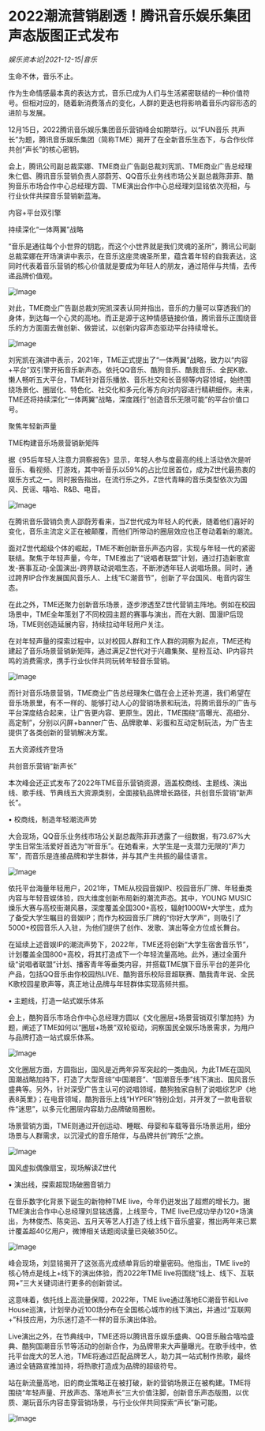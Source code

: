 # 2022潮流营销剧透！腾讯音乐娱乐集团声态版图正式发布

*娱乐资本论|2021-12-15|音乐*

生命不休，音乐不止。

作为生命情感最本真的表达方式，音乐已成为人们与生活紧密联结的一种价值符号。但相对应的，随着新消费落点的变化，人群的更迭也将影响着音乐内容形态的进阶与发展。

12月15日，2022腾讯音乐娱乐集团音乐营销峰会如期举行。以“FUN音乐 共声长”为题，腾讯音乐娱乐集团（简称TME）揭开了在全新音乐生态下，与合作伙伴共创“声长”的核心密钥。

会上，腾讯公司副总裁栾娜、TME商业广告副总裁刘宪凯、TME商业广告总经理朱仁倡、腾讯音乐营销负责人邵蔚芳、QQ音乐业务线市场公关副总裁陈菲菲、酷狗音乐市场合作中心总经理方圆、TME演出合作中心总经理刘显铭依次亮相，与行业伙伴共探音乐营销新蓝海。

内容+平台双引擎

持续深化“一体两翼”战略

“音乐是通往每个小世界的钥匙，而这个小世界就是我们灵魂的圣所”，腾讯公司副总裁栾娜在开场演讲中表示，在音乐这座灵魂圣所里，蕴含着年轻的自我表达，这同时代表着音乐营销的核心价值就是要成为年轻人的朋友，通过陪伴与共情，去传递品牌价值观。

![Image](https://mp.toutiao.com/mp/agw/article_material/open_image/get?code=ZjgzMTJjOWExOWEyMjVkNTBhNjVhYjY5YWMwZmU5MTQsMTYzOTU3ODk4NjU1OQ==)

对此，TME商业广告副总裁刘宪凯深表认同并指出，音乐的力量可以穿透我们的身体，到达每一个心灵的高地。而正是源于这种情感链接价值，腾讯音乐正围绕音乐的方方面面去做创新、做尝试，以创新内容声态驱动平台持续增长。

![Image](https://mp.toutiao.com/mp/agw/article_material/open_image/get?code=MGZkMzdmMzIxMGFjMWM0NGUxMDY2MTQ3ZTEzZWRiZjksMTYzOTU3ODk4NjU1OQ==)

刘宪凯在演讲中表示，2021年，TME正式提出了“一体两翼”战略，致力以“内容+平台”双引擎开拓音乐新声态。依托QQ音乐、酷狗音乐、酷我音乐、全民K歌、懒人畅听五大平台，TME针对音乐播放、音乐社交和长音频等内容领域，始终围绕场景化、圈层化、特色化、社交化和多元化等方向对内容进行精耕细作。未来，TME还将持续深化“一体两翼”战略，深度践行“创造音乐无限可能”的平台价值口号。

聚焦年轻新声量

TME构建音乐场景营销新矩阵

据《95后年轻人注意力洞察报告》显示，年轻人参与度最高的线上活动依次是听音乐、看视频、打游戏，其中听音乐以59%的占比位居首位，成为Z世代最热衷的娱乐方式之一。同时报告指出，在流行乐之外，Z世代青睐的音乐类型依次为国风、民谣、嘻哈、R&B、电音。

![Image](https://mp.toutiao.com/mp/agw/article_material/open_image/get?code=ZTM5YWNjZjRhMWRmM2FmMTNlNzlkYWQxZjU0NjQ0NTcsMTYzOTU3ODk4NjU1OQ==)

在腾讯音乐营销负责人邵蔚芳看来，当Z世代成为年轻人的代表，随着他们喜好的变化，音乐主流定义正在被颠覆，而他们所带动的圈层效应也正卷动着新的潮流。

面对Z世代超级个体的崛起，TME不断创新音乐声态内容，实现与年轻一代的紧密联结。聚焦于年轻声量，今年，TME推出了“说唱者联盟”计划，通过打造新歌宣发-赛事互动-全国演出-跨界联动说唱生态，不断渗透年轻人说唱场景。同时，通过跨界IP合作发展国风音乐人、上线“EC潮音节”，创新了平台国风、电音内容生态。

在此之外，TME还聚力创新音乐场景，逐步渗透至Z世代营销主阵地。例如在校园场景中，TME全年策划了不同校园主题的赛事与演出，而在大剧、国漫IP后现场，TME则创造延展内容，持续拉动年轻用户关注。

在对年轻声量的探索过程中，以对校园人群和工作人群的洞察为起点，TME还构建起了音乐场景营销新矩阵，通过满足Z世代对于兴趣集聚、星粉互动、IP内容共鸣的消费需求，携手行业伙伴共同玩转年轻音乐营销。

![Image](https://mp.toutiao.com/mp/agw/article_material/open_image/get?code=NTI1NDY3Y2RkNGVlYTA4MjA3NWFmYTg2ZWJlMTYyOTYsMTYzOTU3ODk4NjU1OQ==)

而针对音乐场景营销，TME商业广告总经理朱仁倡在会上还补充道，我们希望在音乐场景里，有不一样的、能够打动人心的营销场景和玩法，将腾讯音乐的广告与平台深度结合起来，让广告更内容、更原生。因此，TME围绕“高曝光、高细分、高定制”，分别以闪屏+banner广告、品牌歌单、彩蛋和互动定制玩法，为广告主提供了各类创新的营销解决方案。

五大资源线齐登场

共创音乐营销“新声长”

本次峰会还正式发布了2022年TME音乐营销资源，涵盖校商线、主题线、演出线、歌手线、节典线五大资源类别，全面接轨品牌增长路径，共创音乐营销“新声长”。

• 校商线，制造年轻潮流声势

大会现场，QQ音乐业务线市场公关副总裁陈菲菲透露了一组数据，有73.67%大学生日常生活爱好首选为“听音乐”。在她看来，大学生是一支潜力无限的“声力军”，而音乐是连接品牌和学生群体，并与其产生共振的最佳语言。

![Image](https://mp.toutiao.com/mp/agw/article_material/open_image/get?code=ZDZlODBhMTMzOTkzM2E5OTIzMzU3ZGJjNTZmMjk3ZmEsMTYzOTU3ODk4NjU1OQ==)

依托平台海量年轻用户，2021年，TME从校园音娱IP、校园音乐厂牌、年轻垂类内容与年轻音娱体验，四大维度创新布局新的潮流声态。其中，YOUNG MUSIC燥乐大赛与高校街潮风暴，深度覆盖全国300+高校，辐射1000W+大学生，成为了备受大学生瞩目的音娱IP；而作为校园音乐厂牌的“你好大学声”，则吸引了5000+校园音乐人入驻，为他们提供了创作、发歌、演出等全方位成长舞台。

在延续上述音娱IP的潮流声势下，2022年，TME还将创新“大学生宿舍音乐节”，计划覆盖全国800+高校，将其打造成下一个年轻流量高地。此外，通过全面升级“说唱者联盟”计划、播客青年等垂类内容，并搭载TME旗下音乐平台的差异化产品，包括QQ音乐由你校园热LIVE、酷狗音乐校际音超联赛、酷我青年说、全民K歌校园星歌声等，真正地让品牌与年轻群体实现高频共振。

• 主题线，打造一站式娱乐体系

会上，酷狗音乐市场合作中心总经理方圆以《文化圈层+场景营销双引擎加持》为题，阐述了TME如何以“圈层+场景”双轮驱动，洞察国民全娱乐场景需求，为用户与品牌打造一站式娱乐体系。

![Image](https://mp.toutiao.com/mp/agw/article_material/open_image/get?code=NTY3NzY3ODMwMmFiMzNkOGMyODFjNWM5Zjc4MmFmMmUsMTYzOTU3ODk4NjU1OQ==)

文化圈层方面，方圆指出，国风是近两年异军突起的一类曲风，为此TME在国风国潮战略加持下，打造了大型音综“中国潮音”、“国潮音乐季”线下演出、国风音乐盛典等。另外，针对深受广告主认可的说唱领域，酷狗独家自制了说唱综艺IP《地表8英里》；在电音领域，酷狗音乐上线“HYPER”特别企划，并开发了一款电音软件“迷思”，以多元化圈层内容助力品牌破局圈粉。

场景营销方面，TME则通过开创运动、睡眠、母婴和车载等音乐场景运用，细分场景与人群需求，以沉浸式的音乐陪伴，与品牌共创“跨乐“之旅。

![Image](https://mp.toutiao.com/mp/agw/article_material/open_image/get?code=MDdlNzMxODM3MmU1ZDJhOGZmZDVjYzA2MjQ3YWNlZDMsMTYzOTU3ODk4NjU1OQ==)

国风虚拟偶像扇宝，现场解读Z世代

• 演出线，探索超现场破圈音销力

在音乐数字化背景下诞生的新物种TME live，今年仍迸发出了超燃的增长力。据TME演出合作中心总经理刘显铭透露，上线至今，TME live已成功举办120+场演出，为林俊杰、陈奕迅、五月天等艺人打造了线上线下音乐盛宴，推出两年来已累计覆盖超40亿用户，微博相关话题阅读量已突破350亿。

![Image](https://mp.toutiao.com/mp/agw/article_material/open_image/get?code=MjFmM2MzOWMwNTYzZDFjY2M1YTViNzI3ZDE4MTAyMTksMTYzOTU3ODk4NjU1OQ==)

峰会现场，刘显铭揭开了这张高光成绩单背后的增量密码。他指出，TME live的核心特点是线上+线下的演出体验，而2022年TME live将围绕“线上、线下、互联网+”三大关键词进行更多的创新尝试。

这意味着，依托线上高流量保障，2022年，TME live通过落地EC潮音节和Live House巡演，计划举办近100场分布在全国核心城市的线下演出，并通过“互联网+”科技应用，为乐迷打造不一样的音乐演出体验。

Live演出之外，在节典线中，TME还将以腾讯音乐娱乐盛典、QQ音乐融合嘻哈盛典、酷狗国潮音乐节等活动的创新合作，为品牌带来大声量曝光。在歌手线中，依托平台庞大的艺人池，TME将通过匹配品牌艺人，助力其一站式制作热歌，最终通过全链路宣推加持，将热歌打造成为品牌的超级符号。

站在新流量高地，旧的商业策略正在被打破，新的营销场景正在被构建。TME将围绕“年轻声量、开放声态、落地声长”三大价值注脚，创新音乐声态版图，以优质、潮玩音乐内容击穿营销场景，与行业伙伴共同探索“声长”新可能。

![Image](https://mp.toutiao.com/mp/agw/article_material/open_image/get?code=ZTdiMWFmMjE0MTVkNzY2NTA2YTg1MmNjZDAzZjBhNjAsMTYzOTU3ODk4NjU1OQ==)

